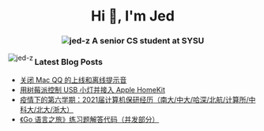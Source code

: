 <h1 align="center">Hi 👋, I'm Jed</h1>
<h3 align="center"><img src="https://komarev.com/ghpvc/?username=jed-z&label=Profile%20views&color=1b98f8&style=flat" alt="jed-z" /> A senior CS student at SYSU</h3>

<p><img align="left" src="https://github-readme-stats.vercel.app/api/top-langs?username=jed-z&show_icons=true&locale=en&layout=compact" alt="jed-z" /></p>

### Latest Blog Posts
<!-- BLOG-POST-LIST:START -->
- [关闭 Mac QQ 的上线和离线提示音](https://www.jeddd.com/article/mac-qq-turn-off-login-sound.html)
- [用树莓派控制 USB 小灯并接入 Apple HomeKit](https://www.jeddd.com/article/control-usb-light-on-raspberry-pi-with-homekit.html)
- [疫情下的第六学期：2021届计算机保研经历（南大/中大/哈深/北航/计算所/中科大/北大/浙大）](https://www.jeddd.com/article/cs-baoyan.html)
- [《Go 语言之旅》练习题解答代码（并发部分）](https://www.jeddd.com/article/a-tour-of-go-exercises-concurrency.html)
<!-- BLOG-POST-LIST:END -->
